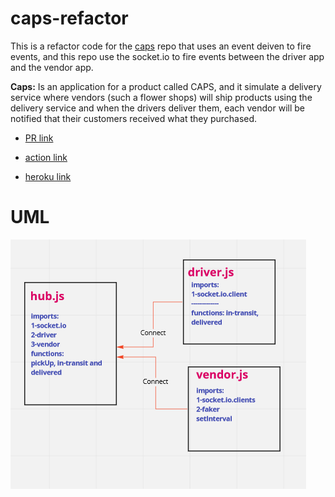 # caps-refactor

This is a refactor code for the [caps](https://github.com/salammustafa728/caps) repo that uses an event deiven to fire events, and this repo use the socket.io to fire events between the driver app and the vendor app.

**Caps:** Is an application for a product called CAPS, and it simulate a delivery service where vendors (such a flower shops) will ship products using the delivery service and when the drivers deliver them, each vendor will be notified that their customers received what they purchased.

* [PR link]()

* [action link]()

* [heroku link]()

# UML 

![uml](./images/UML-Socket.io.png)
